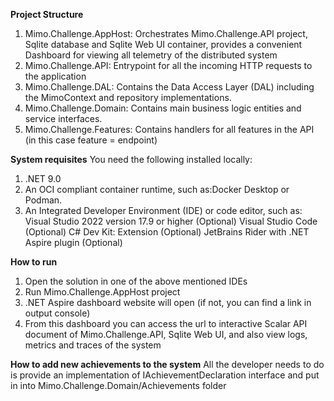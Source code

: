 **Project Structure**
1) Mimo.Challenge.AppHost: Orchestrates Mimo.Challenge.API project, Sqlite database and Sqlite Web UI container, provides a convenient Dashboard for viewing all telemetry of the distributed system
2) Mimo.Challenge.API: Entrypoint for all the incoming HTTP requests to the application
3) Mimo.Challenge.DAL: Contains the Data Access Layer (DAL) including the MimoContext and repository implementations.
4) Mimo.Challenge.Domain: Contains main business logic entities and service interfaces.
5) Mimo.Challenge.Features: Contains handlers for all features in the API (in this case feature = endpoint)

**System requisites**
You need the following installed locally:

1) .NET 9.0
2) An OCI compliant container runtime, such as:Docker Desktop or Podman.
3) An Integrated Developer Environment (IDE) or code editor, such as:
  Visual Studio 2022 version 17.9 or higher (Optional)
  Visual Studio Code (Optional)
  C# Dev Kit: Extension (Optional)
  JetBrains Rider with .NET Aspire plugin (Optional)

**How to run**
1) Open the solution in one of the above mentioned IDEs
2) Run Mimo.Challenge.AppHost project
3) .NET Aspire dashboard website will open (if not, you can find a link in output console)
4) From this dashboard you can access the url to interactive Scalar API document of Mimo.Challenge.API, Sqlite Web UI, and also view logs, metrics and traces of the system

**How to add new achievements to the system**
All the developer needs to do is provide an implementation of IAchievementDeclaration interface and put in into Mimo.Challenge.Domain/Achievements folder
